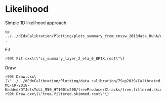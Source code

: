 Likelihood
====

Simple 1D likelihood approach

    cp ../../dEdxCalibration/Plotting/plots_summary_from_cmssw_2018data_RunA/cc_summary_layer_2_eta_0_BPIX.root .
    
    
Fit

    r99t Fit.cxx\(\"cc_summary_layer_2_eta_0_BPIX.root\"\)
    
Draw

    r99t Draw.cxx\(\"../../dEdxCalibration/Plotting/data_calibration/7Sep2019/Calibrated-MC-CR-2018-Hadded/DYJetsToLL_M50_HT100to200/treeProducerXtracks/tree.filtered.skimmed.root\"\)
    r99t Draw.cxx\(\"tree.filtered.skimmed.root\"\)
